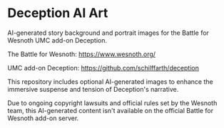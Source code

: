 # Deception AI Art

AI-generated story background and portrait images for the Battle for Wesnoth UMC add-on Deception.

The Battle for Wesnoth: https://www.wesnoth.org/

UMC add-on Deception: https://github.com/schilffarth/deception

This repository includes optional AI-generated images to enhance the immersive suspense and tension of Deception's 
narrative.

Due to ongoing copyright lawsuits and official rules set by the Wesnoth team, this AI-generated content isn't 
available on the official Battle for Wesnoth add-on server.

